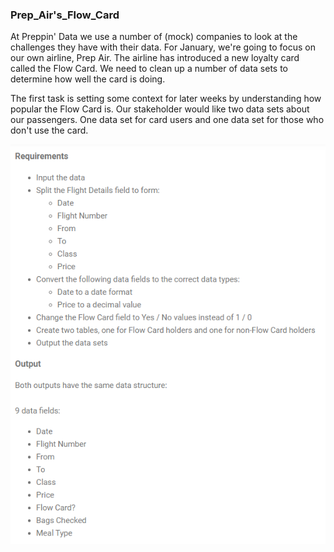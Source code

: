<a id="Prep_Air's_Flow_Card"></a>
### Prep_Air's_Flow_Card
At Preppin' Data we use a number of (mock) companies to look at the challenges they have with their data. For January, we're going to focus on our own airline, Prep Air. The airline has introduced a new loyalty card called the Flow Card. We need to clean up a number of data sets to determine how well the card is doing. 

The first task is setting some context for later weeks by understanding how popular the Flow Card is. Our stakeholder would like two data sets about our passengers. One data set for card users and one data set for those who don't use the card. 

![image.png](5d209107-386e-4054-a90d-d574b97c1785.png)
